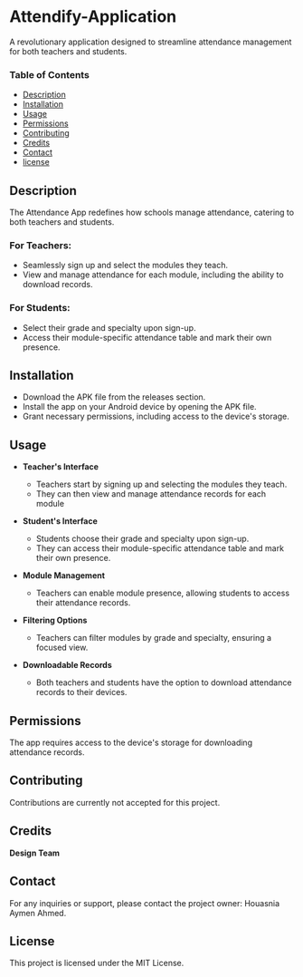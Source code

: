 # Attendify-Application
A revolutionary application designed to streamline attendance management for both teachers and students.

### Table of Contents
- [Description](#description)
- [Installation](#installation)
- [Usage](#usage)
- [Permissions](#permissions)
- [Contributing](#contributing)
- [Credits](#credits)
- [Contact](#contact)
- [license](#license)

## Description
The Attendance App redefines how schools manage attendance, catering to both teachers and students.

### For Teachers:
- Seamlessly sign up and select the modules they teach.
- View and manage attendance for each module, including the ability to download records.


### For Students:
- Select their grade and specialty upon sign-up.
- Access their module-specific attendance table and mark their own presence.

## Installation
- Download the APK file from the releases section.
- Install the app on your Android device by opening the APK file.
- Grant necessary permissions, including access to the device's storage.
## Usage
* **Teacher's Interface**
    - Teachers start by signing up and selecting the modules they teach.
    - They can then view and manage attendance records for each module

* **Student's Interface**
    - Students choose their grade and specialty upon sign-up.
    - They can access their module-specific attendance table and mark their own presence.

* **Module Management**
    - Teachers can enable module presence, allowing students to access their attendance records.

* **Filtering Options**
    - Teachers can filter modules by grade and specialty, ensuring a focused view.

* **Downloadable Records**
    - Both teachers and students have the option to download attendance records to their devices.


## Permissions
The app requires access to the device's storage for downloading attendance records.

## Contributing
Contributions are currently not accepted for this project.

## Credits
**Design Team**

## Contact
For any inquiries or support, please contact the project owner: Houasnia Aymen Ahmed.

## License
This project is licensed under the MIT License.

